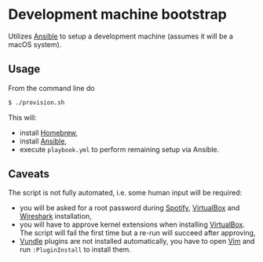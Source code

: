 # Development machine bootstrap

Utilizes [Ansible](https://www.ansible.com/) to setup a development machine (assumes it will be a macOS system).

## Usage

From the command line do

```bash
$ ./provision.sh
```

This will:
- install [Homebrew](https://brew.sh/),
- install [Ansible](https://www.ansible.com/),
- execute `playbook.yml` to perform remaining setup via Ansible.

## Caveats

The script is not fully automated, i.e. some human input will be required:

- you will be asked for a root password during [Spotify](https://www.spotify.com/), [VirtualBox](https://www.virtualbox.org/) and [Wireshark](https://www.wireshark.org/) installation,
- you will have to approve kernel extensions when installing [VirtualBox](https://www.virtualbox.org/). The script will fail the first time but a re-run will succeed after approving,
- [Vundle](https://github.com/VundleVim/Vundle.vim) plugins are not installed automatically, you have to open [Vim](https://www.vim.org/) and run `:PluginInstall` to install them.
